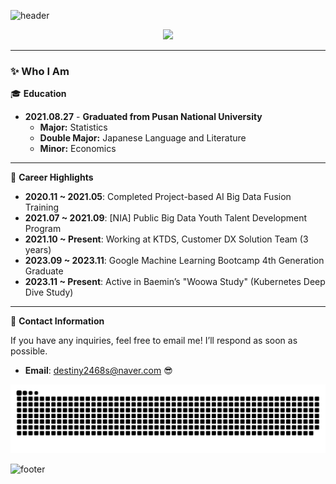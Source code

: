 ![header](https://capsule-render.vercel.app/api?type=waving&color=gradient&height=200&section=header&text=The%20journey%20is%20the%20reward&fontSize=30&animation=fadeIn&customColorList=2)

<p align="center">
  <a href="https://skillicons.dev">
    <img src="https://skillicons.dev/icons?i=kubernetes,docker,terraform,aws,azure,github,gitlab,jenkins,kafka,postgres,python,fastapi,nextjs,react,ts&perline=5" />
  </a>
</p>

---

### ✨ Who I Am

🎓 **Education**

- **2021.08.27** - **Graduated from Pusan National University**
  - **Major:** Statistics
  - **Double Major:** Japanese Language and Literature
  - **Minor:** Economics

---
🌱 **Career Highlights**

- **2020.11 ~ 2021.05**: Completed Project-based AI Big Data Fusion Training
- **2021.07 ~ 2021.09**: [NIA] Public Big Data Youth Talent Development Program
- **2021.10 ~ Present**: Working at KTDS, Customer DX Solution Team (3 years)
- **2023.09 ~ 2023.11**: Google Machine Learning Bootcamp 4th Generation Graduate
- **2023.11 ~ Present**: Active in Baemin’s "Woowa Study" (Kubernetes Deep Dive Study)

---
📧 **Contact Information**

If you have any inquiries, feel free to email me! I’ll respond as soon as possible.

- **Email**: destiny2468s@naver.com 😎

<picture>
  <source
    media="(prefers-color-scheme: light)"
    srcset="https://github.com/yuchan509/yuchan509/blob/output/github-contribution-grid-snake.svg"
  />
  <source
    media="(prefers-color-scheme: dark)"
    srcset="https://github.com/yuchan509/yuchan509/blob/output/github-contribution-grid-snake-dark.svg"
  />
  <img
    alt="github contribution grid snake animation"
    src="https://github.com/yuchan509/yuchan509/blob/output/github-contribution-grid-snake-dark.svg"
  />
</picture>

![footer](https://capsule-render.vercel.app/api?type=waving&color=gradient&height=200&section=footer&customColorList=2)
